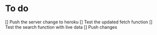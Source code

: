 # To do
[] Push the server change to heroku
[] Test the updated fetch function 
[] Test the search function with live data
[] Push changes